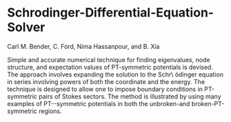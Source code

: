 # Schrodinger-Differential-Equation-Solver
Carl M. Bender, C. Ford, Nima Hassanpour, and B. Xia


Simple and accurate numerical technique for finding eigenvalues, node structure,
and expectation values of PT-symmetric potentials is devised. The approach involves
expanding the solution to the Schr\ ̈odinger equation in series involving powers of both
the coordinate and the energy. The technique is designed to allow one to impose boundary conditions in
PT-symmetric pairs of Stokes sectors. The method is illustrated by using many examples of PT--symmetric potentials in both the unbroken-and broken-PT-symmetric regions.
